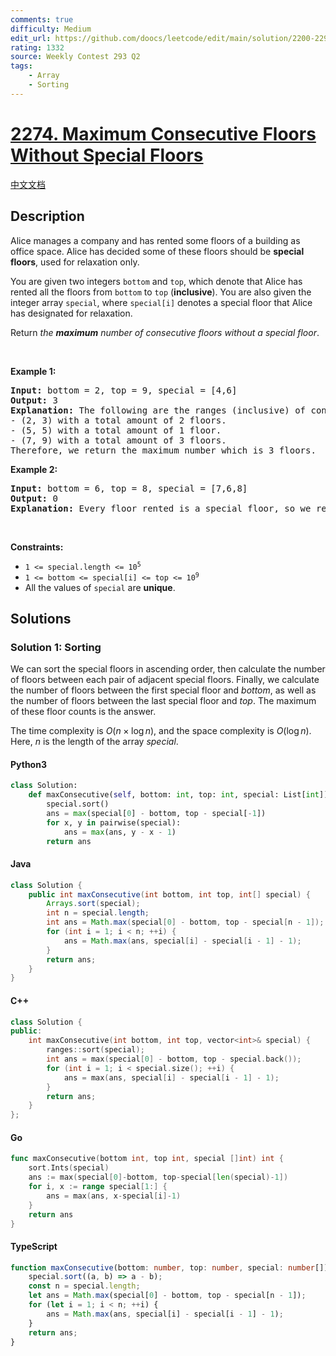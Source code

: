 ```yaml
---
comments: true
difficulty: Medium
edit_url: https://github.com/doocs/leetcode/edit/main/solution/2200-2299/2274.Maximum%20Consecutive%20Floors%20Without%20Special%20Floors/README_EN.md
rating: 1332
source: Weekly Contest 293 Q2
tags:
    - Array
    - Sorting
---
```


<!-- problem:start -->

# [2274. Maximum Consecutive Floors Without Special Floors](https://leetcode.com/problems/maximum-consecutive-floors-without-special-floors)

[中文文档](/solution/2200-2299/2274.Maximum%20Consecutive%20Floors%20Without%20Special%20Floors/README.md)

## Description

<!-- description:start -->

<p>Alice manages a company and has rented some floors of a building as office space. Alice has decided some of these floors should be <strong>special floors</strong>, used for relaxation only.</p>

<p>You are given two integers <code>bottom</code> and <code>top</code>, which denote that Alice has rented all the floors from <code>bottom</code> to <code>top</code> (<strong>inclusive</strong>). You are also given the integer array <code>special</code>, where <code>special[i]</code> denotes a special floor that Alice has designated for relaxation.</p>

<p>Return <em>the <strong>maximum</strong> number of consecutive floors without a special floor</em>.</p>

<p>&nbsp;</p>
<p><strong class="example">Example 1:</strong></p>

<pre>
<strong>Input:</strong> bottom = 2, top = 9, special = [4,6]
<strong>Output:</strong> 3
<strong>Explanation:</strong> The following are the ranges (inclusive) of consecutive floors without a special floor:
- (2, 3) with a total amount of 2 floors.
- (5, 5) with a total amount of 1 floor.
- (7, 9) with a total amount of 3 floors.
Therefore, we return the maximum number which is 3 floors.
</pre>

<p><strong class="example">Example 2:</strong></p>

<pre>
<strong>Input:</strong> bottom = 6, top = 8, special = [7,6,8]
<strong>Output:</strong> 0
<strong>Explanation:</strong> Every floor rented is a special floor, so we return 0.
</pre>

<p>&nbsp;</p>
<p><strong>Constraints:</strong></p>

<ul>
	<li><code>1 &lt;= special.length &lt;= 10<sup>5</sup></code></li>
	<li><code>1 &lt;= bottom &lt;= special[i] &lt;= top &lt;= 10<sup>9</sup></code></li>
	<li>All the values of <code>special</code> are <strong>unique</strong>.</li>
</ul>

<!-- description:end -->

## Solutions

<!-- solution:start -->

### Solution 1: Sorting

We can sort the special floors in ascending order, then calculate the number of floors between each pair of adjacent special floors. Finally, we calculate the number of floors between the first special floor and $\textit{bottom}$, as well as the number of floors between the last special floor and $\textit{top}$. The maximum of these floor counts is the answer.

The time complexity is $O(n \times \log n)$, and the space complexity is $O(\log n)$. Here, $n$ is the length of the array $\textit{special}$.

<!-- tabs:start -->

#### Python3

```python
class Solution:
    def maxConsecutive(self, bottom: int, top: int, special: List[int]) -> int:
        special.sort()
        ans = max(special[0] - bottom, top - special[-1])
        for x, y in pairwise(special):
            ans = max(ans, y - x - 1)
        return ans
```

#### Java

```java
class Solution {
    public int maxConsecutive(int bottom, int top, int[] special) {
        Arrays.sort(special);
        int n = special.length;
        int ans = Math.max(special[0] - bottom, top - special[n - 1]);
        for (int i = 1; i < n; ++i) {
            ans = Math.max(ans, special[i] - special[i - 1] - 1);
        }
        return ans;
    }
}
```

#### C++

```cpp
class Solution {
public:
    int maxConsecutive(int bottom, int top, vector<int>& special) {
        ranges::sort(special);
        int ans = max(special[0] - bottom, top - special.back());
        for (int i = 1; i < special.size(); ++i) {
            ans = max(ans, special[i] - special[i - 1] - 1);
        }
        return ans;
    }
};
```

#### Go

```go
func maxConsecutive(bottom int, top int, special []int) int {
	sort.Ints(special)
	ans := max(special[0]-bottom, top-special[len(special)-1])
	for i, x := range special[1:] {
		ans = max(ans, x-special[i]-1)
	}
	return ans
}
```

#### TypeScript

```ts
function maxConsecutive(bottom: number, top: number, special: number[]): number {
    special.sort((a, b) => a - b);
    const n = special.length;
    let ans = Math.max(special[0] - bottom, top - special[n - 1]);
    for (let i = 1; i < n; ++i) {
        ans = Math.max(ans, special[i] - special[i - 1] - 1);
    }
    return ans;
}
```

<!-- tabs:end -->

<!-- solution:end -->

<!-- problem:end -->
